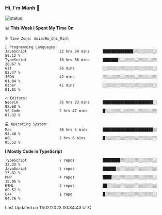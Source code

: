 ### Hi, I'm Manh 👋

![status](https://badge.stateful.com/manhhn01/status.svg)

<!--START_SECTION:waka-->
📊 **This Week I Spent My Time On** 

```text
⌚︎ Time Zone: Asia/Ho_Chi_Minh

💬 Programming Languages: 
JavaScript               22 hrs 34 mins      ██████████████░░░░░░░░░░░   59.12 % 
TypeScript               10 hrs 56 mins      ███████░░░░░░░░░░░░░░░░░░   28.67 % 
Git                      56 mins             ░░░░░░░░░░░░░░░░░░░░░░░░░   02.47 % 
JSON                     42 mins             ░░░░░░░░░░░░░░░░░░░░░░░░░   01.84 % 
Other                    41 mins             ░░░░░░░░░░░░░░░░░░░░░░░░░   01.81 % 

🔥 Editors: 
Neovim                   35 hrs 23 mins      ███████████████████████░░   92.68 % 
VS Code                  2 hrs 47 mins       █░░░░░░░░░░░░░░░░░░░░░░░░   07.32 % 

💻 Operating System: 
Mac                      36 hrs 4 mins       ███████████████████████░░   94.48 % 
WSL                      2 hrs 6 mins        █░░░░░░░░░░░░░░░░░░░░░░░░   05.52 % 

```

**I Mostly Code in TypeScript** 

```text
TypeScript               7 repos             ████████░░░░░░░░░░░░░░░░░   33.33 % 
JavaScript               5 repos             ██████░░░░░░░░░░░░░░░░░░░   23.81 % 
PHP                      4 repos             ████░░░░░░░░░░░░░░░░░░░░░   19.05 % 
HTML                     2 repos             ██░░░░░░░░░░░░░░░░░░░░░░░   09.52 % 
C++                      1 repo              █░░░░░░░░░░░░░░░░░░░░░░░░   04.76 % 

```



 Last Updated on 11/02/2023 00:34:43 UTC
<!--END_SECTION:waka-->
